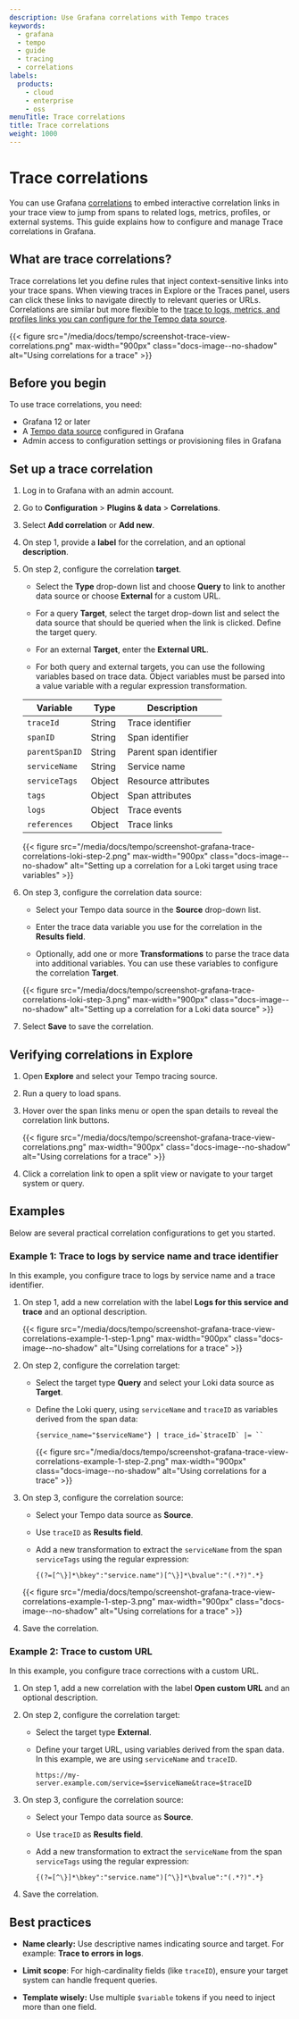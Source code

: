 ```yaml
---
description: Use Grafana correlations with Tempo traces
keywords:
  - grafana
  - tempo
  - guide
  - tracing
  - correlations
labels:
  products:
    - cloud
    - enterprise
    - oss
menuTitle: Trace correlations
title: Trace correlations
weight: 1000
---
```


# Trace correlations

You can use Grafana [correlations](/docs/grafana/<GRAFANA_VERSION>/administration/correlations/) to embed interactive correlation links in your trace view to jump from spans to related logs, metrics, profiles, or external systems. This guide explains how to configure and manage Trace correlations in Grafana.

## What are trace correlations?

Trace correlations let you define rules that inject context-sensitive links into your trace spans. When viewing traces in Explore or the Traces panel, users can click these links to navigate directly to relevant queries or URLs. Correlations are similar but more flexible to the [trace to logs, metrics, and profiles links you can configure for the Tempo data source](/docs/grafana/<GRAFANA_VERSION>/datasources/tempo/configure-tempo-data-source).

{{< figure src="/media/docs/tempo/screenshot-trace-view-correlations.png" max-width="900px" class="docs-image--no-shadow" alt="Using correlations for a trace" >}}

## Before you begin

To use trace correlations, you need: 

- Grafana 12 or later
- A [Tempo data source](https://grafana.com/docs/grafana/<GRAFANA_VERSION>/datasources/tempo/configure-tempo-data-source/) configured in Grafana
- Admin access to configuration settings or provisioning files in Grafana

## Set up a trace correlation

1. Log in to Grafana with an admin account.

1. Go to **Configuration** > **Plugins & data** > **Correlations**.

1. Select **Add correlation** or **Add new**.

1. On step 1, provide a **label** for the correlation, and an optional **description**.

1. On step 2, configure the correlation **target**.

   - Select the **Type** drop-down list and choose **Query** to link to another data source or choose **External** for a custom URL.

   - For a query **Target**, select the target drop-down list and select the data source that should be queried when the link is clicked. Define the target query.

   - For an external **Target**, enter the **External URL**.

   - For both query and external targets, you can use the following variables based on trace data. Object variables must be parsed into a value variable with a regular expression transformation.

   | Variable       | Type   | Description            |
   | -------------- | ------ | ---------------------- |
   | `traceId`      | String | Trace identifier       |
   | `spanID`       | String | Span identifier        |
   | `parentSpanID` | String | Parent span identifier |
   | `serviceName`  | String | Service name           |
   | `serviceTags`  | Object | Resource attributes    |
   | `tags`         | Object | Span attributes        |
   | `logs`         | Object | Trace events           |
   | `references`   | Object | Trace links            |

   {{< figure src="/media/docs/tempo/screenshot-grafana-trace-correlations-loki-step-2.png" max-width="900px" class="docs-image--no-shadow" alt="Setting up a correlation for a Loki target using trace variables" >}}

1. On step 3, configure the correlation data source:

   - Select your Tempo data source in the **Source** drop-down list.

   - Enter the trace data variable you use for the correlation in the **Results field**.

   - Optionally, add one or more **Transformations** to parse the trace data into additional variables. You can use these variables to configure the correlation **Target**.

   {{< figure src="/media/docs/tempo/screenshot-grafana-trace-correlations-loki-step-3.png" max-width="900px" class="docs-image--no-shadow" alt="Setting up a correlation for a Loki data source" >}}

1. Select **Save** to save the correlation.

## Verifying correlations in Explore

1. Open **Explore** and select your Tempo tracing source.

1. Run a query to load spans.

1. Hover over the span links menu or open the span details to reveal the correlation link buttons.

   {{< figure src="/media/docs/tempo/screenshot-grafana-trace-view-correlations.png" max-width="900px" class="docs-image--no-shadow" alt="Using correlations for a trace" >}}

1. Click a correlation link to open a split view or navigate to your target system or query.

## Examples

Below are several practical correlation configurations to get you started.

### Example 1: Trace to logs by service name and trace identifier

In this example, you configure trace to logs by service name and a trace identifier. 

1. On step 1, add a new correlation with the label **Logs for this service and trace** and an optional description.

   {{< figure src="/media/docs/tempo/screenshot-grafana-trace-view-correlations-example-1-step-1.png" max-width="900px" class="docs-image--no-shadow" alt="Using correlations for a trace" >}}

1. On step 2, configure the correlation target:

   - Select the target type **Query** and select your Loki data source as **Target**.

   - Define the Loki query, using `serviceName` and `traceID` as variables derived from the span data:

     ```
     {service_name="$serviceName"} | trace_id=`$traceID` |= ``
     ```

     {{< figure src="/media/docs/tempo/screenshot-grafana-trace-view-correlations-example-1-step-2.png" max-width="900px" class="docs-image--no-shadow" alt="Using correlations for a trace" >}}

1. On step 3, configure the correlation source:

   - Select your Tempo data source as **Source**.

   - Use `traceID` as **Results field**.

   - Add a new transformation to extract the `serviceName` from the span `serviceTags` using the regular expression:

     ```
     {(?=[^\}]*\bkey":"service.name")[^\}]*\bvalue":"(.*?)".*}
     ```

   {{< figure src="/media/docs/tempo/screenshot-grafana-trace-view-correlations-example-1-step-3.png" max-width="900px" class="docs-image--no-shadow" alt="Using correlations for a trace" >}}

1. Save the correlation.

### Example 2: Trace to custom URL

In this example, you configure trace corrections with a custom URL. 


1. On step 1, add a new correlation with the label **Open custom URL** and an optional description.

1. On step 2, configure the correlation target:

   - Select the target type **External**.

   - Define your target URL, using variables derived from the span data. In this example, we are using `serviceName` and `traceID`.

     ```
     https://my-server.example.com/service=$serviceName&trace=$traceID
     ```

1. On step 3, configure the correlation source:

   - Select your Tempo data source as **Source**.

   - Use `traceID` as **Results field**.

   - Add a new transformation to extract the `serviceName` from the span `serviceTags` using the regular expression:

     ```
     {(?=[^\}]*\bkey":"service.name")[^\}]*\bvalue":"(.*?)".*}
     ```

1. Save the correlation.

## Best practices

- **Name clearly:** Use descriptive names indicating source and target. For example:  **Trace to errors in logs**.

- **Limit scope**: For high-cardinality fields (like `traceID`), ensure your target system can handle frequent queries.

- **Template wisely:** Use multiple `$variable` tokens if you need to inject more than one field.
